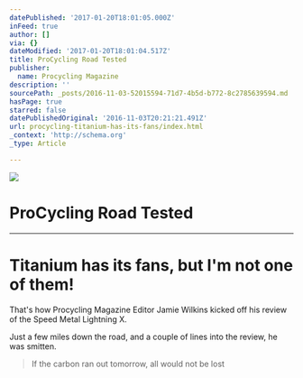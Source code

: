 ```yaml
---
datePublished: '2017-01-20T18:01:05.000Z'
inFeed: true
author: []
via: {}
dateModified: '2017-01-20T18:01:04.517Z'
title: ProCycling Road Tested
publisher:
  name: Procycling Magazine
description: ''
sourcePath: _posts/2016-11-03-52015594-71d7-4b5d-b772-8c2785639594.md
hasPage: true
starred: false
datePublishedOriginal: '2016-11-03T20:21:21.491Z'
url: procycling-titanium-has-its-fans/index.html
_context: 'http://schema.org'
_type: Article

---
```

![](https://the-grid-user-content.s3-us-west-2.amazonaws.com/c7691d5d-f8cc-4962-a060-875e5f898835.jpg)

# ProCycling Road Tested

---

# Titanium has its fans, but I'm not one of them!

That's how Procycling Magazine Editor Jamie Wilkins kicked off his review of the Speed Metal Lightning X.

Just a few miles down the road, and a couple of lines into the review, he was smitten.

> If the carbon ran out tomorrow, all would not be lost